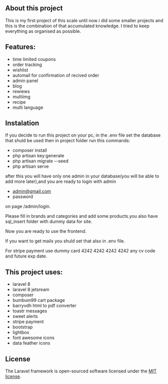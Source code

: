 ## About this project 
This is my first project of this scale until now i did some smaller projects and this is the combination of that accumulated knowledge.
I tried to keep everything as organised as possible.

## Features:

- time limited coupons
- order tracking 
- wishlist 
- automail for confirmation of recived order
- admin panel
- blog 
- rewiews 
- multiimg
- recipe
- multi language 

## Instalation

If you decide to run this project on your pc, in the .env file set the database that shuld be used then 
in project folder run this commands:

- composer install
- php artisan key:generate 
- php artisan migrate --seed
- php artisan serve

after this you will have only one admin in your database(you will be able to add more later),and you are ready to login with admin

- admin@gmail.com
- password

on page /admin/login.

Please fill in brands and categories and add some products.you also have sql_insert folder with dummy data for site.

Now you are ready to use the frontend.

If you want to get mails you shuld set that also in .env file.

For stripe payment use dummy card 4242 4242 4242 4242 any cv code and future exp date.

## This project uses:

- laravel 8
- laravel 8 jetsream
- composer
- bumbum99 cart package
- barryvdh html to pdf converter
- toastr messages
- sweet alerts
- stripe payment
- bootstrap
- lightbox
- font awesome icons
- data feather icons



## License

The Laravel framework is open-sourced software licensed under the [MIT license](https://opensource.org/licenses/MIT).
